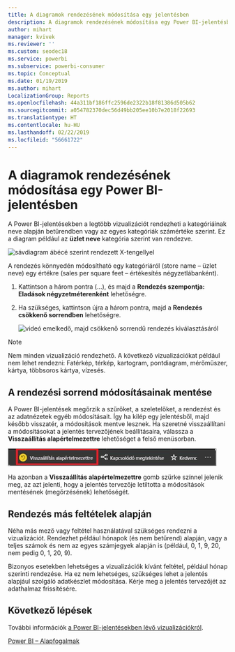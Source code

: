 ```yaml
---
title: A diagramok rendezésének módosítása egy jelentésben
description: A diagramok rendezésének módosítása egy Power BI-jelentésben
author: mihart
manager: kvivek
ms.reviewer: ''
ms.custom: seodec18
ms.service: powerbi
ms.subservice: powerbi-consumer
ms.topic: Conceptual
ms.date: 01/19/2019
ms.author: mihart
LocalizationGroup: Reports
ms.openlocfilehash: 44a311bf186ffc2596de2322b18f81386d505b62
ms.sourcegitcommit: a054782370dec56d49bb205ee10b7e2018f22693
ms.translationtype: HT
ms.contentlocale: hu-HU
ms.lasthandoff: 02/22/2019
ms.locfileid: "56661722"
---
```

# <a name="change-how-a-chart-is-sorted-in-a-power-bi-report"></a>A diagramok rendezésének módosítása egy Power BI-jelentésben
A Power BI-jelentésekben a legtöbb vizualizációt rendezheti a kategóriáinak neve alapján betűrendben vagy az egyes kategóriák számértéke szerint. Ez a diagram például az **üzlet neve** kategória szerint van rendezve.

![sávdiagram ábécé szerint rendezett X-tengellyel](media/end-user-change-sort/pbi_chartsortcategory.png)

A rendezés könnyedén módosítható egy kategóriáról (store name – üzlet neve) egy értékre (sales per square feet – értékesítés négyzetlábanként).

1. Kattintson a három pontra (...), és majd a **Rendezés szempontja: Eladások négyzetméterenként** lehetőségre.
2. Ha szükséges, kattintson újra a három pontra, majd a **Rendezés csökkenő sorrendben** lehetőségre.

   ![videó emelkedő, majd csökkenő sorrendű rendezés kiválasztásáról](media/end-user-change-sort/sort.gif)

> [!NOTE]
> Nem minden vizualizáció rendezhető. A következő vizualizációkat például nem lehet rendezni: Fatérkép, térkép, kartogram, pontdiagram, mérőműszer, kártya, többsoros kártya, vízesés.

## <a name="saving-changes-you-make-to-sort-order"></a>A rendezési sorrend módosításainak mentése
A Power BI-jelentések megőrzik a szűrőket, a szeletelőket, a rendezést és az adatnézetek egyéb módosításait. Így ha kilép egy jelentésből, majd később visszatér, a módosítások mentve lesznek.  Ha szeretné visszaállítani a módosításokat a jelentés tervezőjének beállításaira, válassza a **Visszaállítás alapértelmezettre** lehetőséget a felső menüsorban. 

![megőrzött rendezés](media/end-user-change-sort/power-bi-reset-to-default.png)

Ha azonban a **Visszaállítás alapértelmezettre** gomb szürke színnel jelenik meg, az azt jelenti, hogy a jelentés tervezője letiltotta a módosítások mentésének (megőrzésének) lehetőségét.

<a name="other"></a>
## <a name="sorting-using-other-criteria"></a>Rendezés más feltételek alapján
Néha más mező vagy feltétel használatával szükséges rendezni a vizualizációt.  Rendezhet például hónapok (és nem betűrend) alapján, vagy a teljes számok és nem az egyes számjegyek alapján is (például, 0, 1, 9, 20, nem pedig 0, 1, 20, 9).  

Bizonyos esetekben lehetséges a vizualizációk kívánt feltétel, például hónap szerinti rendezése.  Ha ez nem lehetséges, szükséges lehet a jelentés alapjául szolgáló adatkészlet módosítása. Kérje meg a jelentés tervezőjét az adathalmaz frissítésére.

## <a name="next-steps"></a>Következő lépések
További információk [a Power BI-jelentésekben lévő vizualizációkról](end-user-visualizations.md).

[Power BI – Alapfogalmak](end-user-basic-concepts.md)
